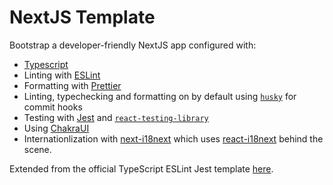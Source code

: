 # NextJS Template

Bootstrap a developer-friendly NextJS app configured with:

- [Typescript](https://www.typescriptlang.org/)
- Linting with [ESLint](https://eslint.org/)
- Formatting with [Prettier](https://prettier.io/)
- Linting, typechecking and formatting on by default using [`husky`](https://github.com/typicode/husky) for commit hooks
- Testing with [Jest](https://jestjs.io/) and [`react-testing-library`](https://testing-library.com/docs/react-testing-library/intro)
- Using [ChakraUI](https://chakra-ui.com/)
- Internationlization with [next-i18next](https://github.com/isaachinman/next-i18next) which uses [react-i18next](https://react.i18next.com/) behind the scene.

Extended from the official TypeScript ESLint Jest template [here](https://github.com/vercel/next.js/tree/canary/examples/with-typescript-eslint-jest).

